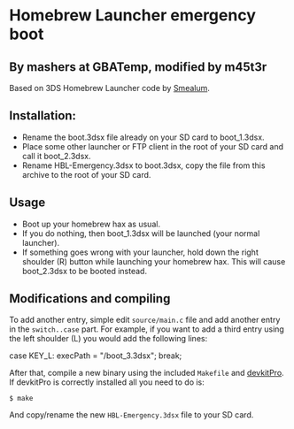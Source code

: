 Homebrew Launcher emergency boot
================================

By mashers at GBATemp, modified by m45t3r
-----------------------------------------

Based on 3DS Homebrew Launcher code by [Smealum][1].

Installation:
-------------

* Rename the boot.3dsx file already on your SD card to boot_1.3dsx.
* Place some other launcher or FTP client in the root of your SD card and call
it boot_2.3dsx.
* Rename HBL-Emergency.3dsx to boot.3dsx, copy the file from this archive to the
root of your SD card.

Usage
-----

* Boot up your homebrew hax as usual.
* If you do nothing, then boot_1.3dsx will be launched (your normal launcher).
* If something goes wrong with your launcher, hold down the right shoulder (R)
button while launching your homebrew hax. This will cause boot_2.3dsx to be
booted instead.

Modifications and compiling
---------------------------

To add another entry, simple edit ``source/main.c`` file and add another entry
in the ``switch..case`` part. For example, if you want to add a third entry
using the left shoulder (L) you would add the following lines:

   case KEY_L:
       execPath = "/boot_3.3dsx";
       break;

After that, compile a new binary using the included ``Makefile`` and
[devkitPro][2]. If devkitPro is correctly installed all you need to do is:

    $ make

And copy/rename the new ``HBL-Emergency.3dsx`` file to your SD card.

[1]: https://github.com/smealum/3ds_hb_menu
[2]: http://devkitpro.org/
